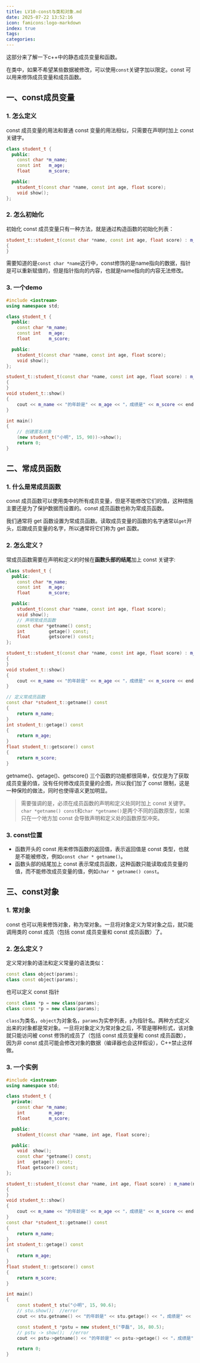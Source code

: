 ```yaml
---
title: LV10-const与类和对象.md
date: 2025-07-22 13:52:16
icon: famicons:logo-markdown
index: true
tags:
categories:
---
```


这部分来了解一下c++中的静态成员变量和函数。

<!-- more -->

在类中，如果不希望某些数据被修改，可以使用`const`关键字加以限定。const 可以用来修饰成员变量和成员函数。

## 一、const成员变量

### 1. 怎么定义

const 成员变量的用法和普通 const 变量的用法相似，只需要在声明时加上 const 关键字。

```cpp
class student_t {
  public:
    const char *m_name;
    const int   m_age;
    float       m_score;

  public:
    student_t(const char *name, const int age, float score);
    void show();
};
```

### 2. 怎么初始化

初始化 const 成员变量只有一种方法，就是通过构造函数的初始化列表：

```cpp
student_t::student_t(const char *name, const int age, float score) : m_name(name), m_age(age), m_score(score)
{
}
```

需要知道的是`const char *name`这行中，const修饰的是name指向的数据，指针是可以重新赋值的，但是指针指向的内容，也就是name指向的内容无法修改。

### 3. 一个demo

```cpp
#include <iostream>
using namespace std;

class student_t {
  public:
    const char *m_name;
    const int   m_age;
    float       m_score;

  public:
    student_t(const char *name, const int age, float score);
    void show();
};

student_t::student_t(const char *name, const int age, float score) : m_name(name), m_age(age), m_score(score)
{
}
void student_t::show()
{
    cout << m_name << "的年龄是" << m_age << "，成绩是" << m_score << endl;
}

int main()
{
    // 创建匿名对象
    (new student_t("小明", 15, 90))->show();
    return 0;
}

```



## 二、常成员函数

### 1. 什么是常成员函数

const 成员函数可以使用类中的所有成员变量，但是不能修改它们的值，这种措施主要还是为了保护数据而设置的。const 成员函数也称为常成员函数。

我们通常将 get 函数设置为常成员函数。读取成员变量的函数的名字通常以`get`开头，后跟成员变量的名字，所以通常将它们称为 get 函数。

### 2. 怎么定义？

常成员函数需要在声明和定义的时候在**函数头部的结尾**加上 const 关键字:

```cpp
class student_t {
  public:
    const char *m_name;
    const int   m_age;
    float       m_score;

  public:
    student_t(const char *name, const int age, float score);
    void show();
    // 声明常成员函数
    const char *getname() const;
    int         getage() const;
    float       getscore() const;
};

student_t::student_t(const char *name, const int age, float score) : m_name(name), m_age(age), m_score(score)
{
}
void student_t::show()
{
    cout << m_name << "的年龄是" << m_age << "，成绩是" << m_score << endl;
}

// 定义常成员函数
const char *student_t::getname() const
{
    return m_name;
}
int student_t::getage() const
{
    return m_age;
}
float student_t::getscore() const
{
    return m_score;
}
```

getname()、getage()、getscore() 三个函数的功能都很简单，仅仅是为了获取成员变量的值，没有任何修改成员变量的企图，所以我们加了 const 限制，这是一种保险的做法，同时也使得语义更加明显。

> 需要强调的是，必须在成员函数的声明和定义处同时加上 const 关键字。`char *getname() const`和`char *getname()`是两个不同的函数原型，如果只在一个地方加 const 会导致声明和定义处的函数原型冲突。

### 3. const位置

- 函数开头的 const 用来修饰函数的返回值，表示返回值是 const 类型，也就是不能被修改，例如`const char * getname()`。
- 函数头部的结尾加上 const 表示常成员函数，这种函数只能读取成员变量的值，而不能修改成员变量的值，例如`char * getname() const`。

## 三、const对象

### 1. 常对象

const 也可以用来修饰对象，称为常对象。一旦将对象定义为常对象之后，就只能调用类的 const 成员（包括 const 成员变量和 const 成员函数）了。

### 2. 怎么定义？

定义常对象的语法和定义常量的语法类似：

```cpp
const class object(params);
class const object(params);
```

也可以定义 const 指针

```cpp
const class *p = new class(params);
class const *p = new class(params);
```

`class`为类名，`object`为对象名，`params`为实参列表，`p`为指针名。两种方式定义出来的对象都是常对象。一旦将对象定义为常对象之后，不管是哪种形式，该对象就只能访问被 const 修饰的成员了（包括 const 成员变量和 const 成员函数），因为非 const 成员可能会修改对象的数据（编译器也会这样假设），C++禁止这样做。

### 3. 一个实例

```cpp
#include <iostream>
using namespace std;

class student_t {
  private:
    const char *m_name;
    int         m_age;
    float       m_score;

  public:
    student_t(const char *name, int age, float score);

  public:
    void  show();
    const char *getname() const;
    int   getage() const;
    float getscore() const;
};

student_t::student_t(const char *name, int age, float score) : m_name(name), m_age(age), m_score(score)
{
}
void student_t::show()
{
    cout << m_name << "的年龄是" << m_age << "，成绩是" << m_score << endl;
}
const char *student_t::getname() const
{
    return m_name;
}
int student_t::getage() const
{
    return m_age;
}
float student_t::getscore() const
{
    return m_score;
}

int main()
{
    const student_t stu("小明", 15, 90.6);
    // stu.show();  //error
    cout << stu.getname() << "的年龄是" << stu.getage() << "，成绩是" << stu.getscore() << endl;

    const student_t *pstu = new student_t("李磊", 16, 80.5);
    // pstu -> show();  //error
    cout << pstu->getname() << "的年龄是" << pstu->getage() << "，成绩是" << pstu->getscore() << endl;

    return 0;
}
```

